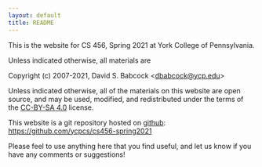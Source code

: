 ```yaml
---
layout: default
title: README
---
```


This is the website for CS 456, Spring 2021 at York College of
Pennsylvania.

Unless indicated otherwise, all materials are

Copyright (c) 2007-2021, David S. Babcock &lt;<dbabcock@ycp.edu>&gt;

Unless indicated otherwise, all of the materials on this website
are open source, and may be used, modified, and redistributed
under the terms of the [CC-BY-SA 4.0](http://creativecommons.org/licenses/by-sa/4.0/) license.

This website is a git repository hosted on [github](https://github.com): <https://github.com/ycpcs/cs456-spring2021>

Please feel to use anything here that you find useful,
and let us know if you have any comments or suggestions!

